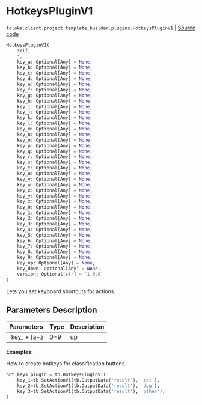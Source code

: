 # HotkeysPluginV1
`toloka.client.project.template_builder.plugins.HotkeysPluginV1` | [Source code](https://github.com/Toloka/toloka-kit/blob/v1.0.1/src/client/project/template_builder/plugins.py#L79)

```python
HotkeysPluginV1(
    self,
    *,
    key_a: Optional[Any] = None,
    key_b: Optional[Any] = None,
    key_c: Optional[Any] = None,
    key_d: Optional[Any] = None,
    key_e: Optional[Any] = None,
    key_f: Optional[Any] = None,
    key_g: Optional[Any] = None,
    key_h: Optional[Any] = None,
    key_i: Optional[Any] = None,
    key_j: Optional[Any] = None,
    key_k: Optional[Any] = None,
    key_l: Optional[Any] = None,
    key_m: Optional[Any] = None,
    key_n: Optional[Any] = None,
    key_o: Optional[Any] = None,
    key_p: Optional[Any] = None,
    key_q: Optional[Any] = None,
    key_r: Optional[Any] = None,
    key_s: Optional[Any] = None,
    key_t: Optional[Any] = None,
    key_u: Optional[Any] = None,
    key_v: Optional[Any] = None,
    key_w: Optional[Any] = None,
    key_x: Optional[Any] = None,
    key_y: Optional[Any] = None,
    key_z: Optional[Any] = None,
    key_0: Optional[Any] = None,
    key_1: Optional[Any] = None,
    key_2: Optional[Any] = None,
    key_3: Optional[Any] = None,
    key_4: Optional[Any] = None,
    key_5: Optional[Any] = None,
    key_6: Optional[Any] = None,
    key_7: Optional[Any] = None,
    key_8: Optional[Any] = None,
    key_9: Optional[Any] = None,
    key_up: Optional[Any] = None,
    key_down: Optional[Any] = None,
    version: Optional[str] = '1.0.0'
)
```

Lets you set keyboard shortcuts for actions.

## Parameters Description

| Parameters | Type | Description |
| :----------| :----| :-----------|
`key_ + [a-z|0-9|up|down]`|**-**|<p>An action that is triggered when you press the specified keyboard key. The keyboard shortcut is set in the key, and the action is specified in the value</p>

**Examples:**

How to create hotkeys for classification buttons.

```python
hot_keys_plugin = tb.HotkeysPluginV1(
    key_1=tb.SetActionV1(tb.OutputData('result'), 'cat'),
    key_2=tb.SetActionV1(tb.OutputData('result'), 'dog'),
    key_3=tb.SetActionV1(tb.OutputData('result'), 'other'),
)
```
